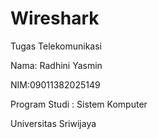 # Wireshark
Tugas Telekomunikasi

Nama: Radhini Yasmin

NIM:09011382025149

Program Studi : Sistem Komputer

Universitas Sriwijaya
